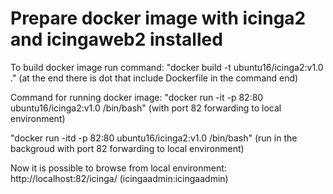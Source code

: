 # Prepare docker image with icinga2 and icingaweb2 installed


To build docker image run command: 
"docker build -t ubuntu16/icinga2:v1.0 ." (at the end there is dot that include Dockerfile in the command end)

Command for running docker image: 
"docker run -it -p 82:80 ubuntu16/icinga2:v1.0 /bin/bash" (with port 82 forwarding to local environment)

"docker run -itd -p 82:80 ubuntu16/icinga2:v1.0 /bin/bash" (run in the backgroud with port 82 forwarding to local environment)

Now it is possible to browse from local environment: http://localhost:82/icinga/ (icingaadmin:icingaadmin)

    
